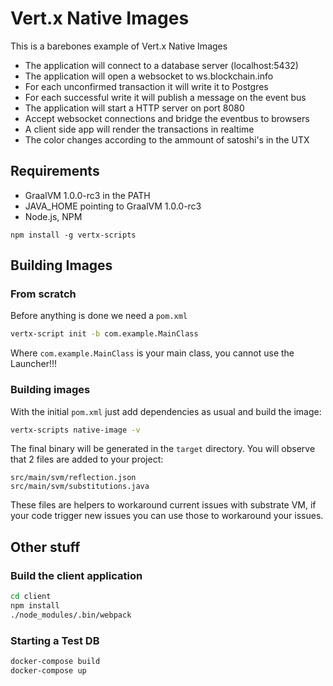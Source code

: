 # Vert.x Native Images

This is a barebones example of Vert.x Native Images

* The application will connect to a database server (localhost:5432)
* The application will open a websocket to ws.blockchain.info
* For each unconfirmed transaction it will write it to Postgres
* For each successful write it will publish a message on the event bus
* The application will start a HTTP server on port 8080
* Accept websocket connections and bridge the eventbus to browsers
* A client side app will render the transactions in realtime
* The color changes according to the ammount of satoshi's in the UTX

## Requirements

* GraalVM 1.0.0-rc3 in the PATH
* JAVA_HOME pointing to GraalVM 1.0.0-rc3
* Node.js, NPM

```
npm install -g vertx-scripts
```

## Building Images

### From scratch

Before anything is done we need a `pom.xml`

```sh
vertx-script init -b com.example.MainClass
```

Where `com.example.MainClass` is your main class, you cannot use the Launcher!!!

### Building images

With the initial `pom.xml` just add dependencies as usual and build the image:

```sh
vertx-scripts native-image -v
```

The final binary will be generated in the `target` directory. You will observe
that 2 files are added to your project:

```
src/main/svm/reflection.json
src/main/svm/substitutions.java
```

These files are helpers to workaround current issues with substrate VM, if your
code trigger new issues you can use those to workaround your issues.

## Other stuff

### Build the client application

```sh
cd client
npm install
./node_modules/.bin/webpack
```

### Starting a Test DB

```sh
docker-compose build
docker-compose up
```

